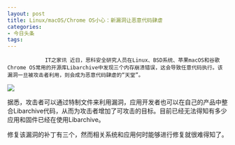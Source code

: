 ```yaml
---
layout: post
title: Linux/macOS/Chrome OS小心：新漏洞让恶意代码肆虐
categories:
- 今日头条
tags:
---
```

				IT之家讯 近日，思科安全研究人员在Linux、BSD系统、苹果macOS和谷歌Chrome OS常用的开源库Libarchive中发现三个内存崩溃错误，这会导致任意代码执行。该漏洞一旦被攻击者利用，则会成为恶意代码肆虐的“天堂”。

![](http://p1.pstatp.com/large/95300034eb08834b89a)

据悉，攻击者可以通过特制文件来利用漏洞，应用开发者也可以在自己的产品中整合Libarchive代码，从而为攻击者增加了可攻击的目标。目前已经无法得知有多少应用和固件已经在使用Libarchive。

修复该漏洞的补丁有三个，然而相关系统和应用何时能够进行修复就很难得知了。